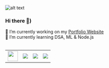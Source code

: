 
![alt text](https://res.cloudinary.com/dnv3ztqf1/image/upload/v1595618351/for%20github%20profile/Aakash_yadav_ohc5dg.gif)
### Hi there 👋)
🔭 I’m currently working on my [Portfolio Website ](https://aakashcode12.github.io/My-Portfolio/)<br>
🌱 I’m currently learning DSA, ML & Node.js<br><br>
<table >
  <tr>
    <td>
<a href="https://www.hackerrank.com/AakashCode12" target="_blank" title="Redirect to homepage">
    <img height="32px" width="32px" src="https://res.cloudinary.com/dnv3ztqf1/image/upload/v1599229238/for%20github%20profile/HackerRank_logo_clbbjf.svg"/></a>
</td>
    <td>
<a href="https://twitter.com/Aakashv0007"  target="_blank"  title="Redirect to homepage">
    <img src="https://res.cloudinary.com/dnv3ztqf1/image/upload/v1599229044/for%20github%20profile/twitter_dbuptk.png"/></a>
</td>
    <td>
<a href="https://www.linkedin.com/in/aakash-yadav-a30627190/" target="_blank"  title="Redirect to homepage">
<img src="https://res.cloudinary.com/dnv3ztqf1/image/upload/v1599229120/for%20github%20profile/linkedin_kcwoc2.png"/></a>
</td>
  <td>
  <a href="https://www.instagram.com/aakash_igram/" target="_blank"  title="Redirect to homepage">
  <img src="https://res.cloudinary.com/dnv3ztqf1/image/upload/v1599228946/for%20github%20profile/instagram-sketched_tv68dv.png"/></a>
  </td>    
  </tr> 
</table>

<!--
**AakashCode12/AakashCode12** is a ✨ _special_ ✨ repository because its `README.md` (this file) appears on your GitHub profile.

Here are some ideas to get you started:

- 🔭 I’m currently working on ...
- 🌱 I’m currently learning ...
- 👯 I’m looking to collaborate on ...
- 🤔 I’m looking for help with ...
- 💬 Ask me about ...
- 📫 How to reach me: ...
- 😄 Pronouns: ...
- ⚡ Fun fact: ...
-->
